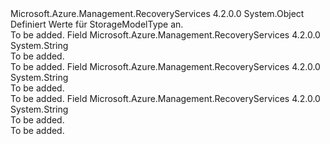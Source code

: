 <Type Name="StorageModelType" FullName="Microsoft.Azure.Management.RecoveryServices.Models.StorageModelType">
  <TypeSignature Language="C#" Value="public static class StorageModelType" />
  <TypeSignature Language="ILAsm" Value=".class public auto ansi abstract sealed beforefieldinit StorageModelType extends System.Object" />
  <TypeSignature Language="DocId" Value="T:Microsoft.Azure.Management.RecoveryServices.Models.StorageModelType" />
  <TypeSignature Language="VB.NET" Value="Public Class StorageModelType" />
  <TypeSignature Language="F#" Value="type StorageModelType = class" />
  <AssemblyInfo>
    <AssemblyName>Microsoft.Azure.Management.RecoveryServices</AssemblyName>
    <AssemblyVersion>4.2.0.0</AssemblyVersion>
  </AssemblyInfo>
  <Base>
    <BaseTypeName>System.Object</BaseTypeName>
  </Base>
  <Interfaces />
  <Docs>
    <summary>
            Definiert Werte für StorageModelType an.
            </summary>
    <remarks>To be added.</remarks>
  </Docs>
  <Members>
    <Member MemberName="GeoRedundant">
      <MemberSignature Language="C#" Value="public const string GeoRedundant;" />
      <MemberSignature Language="ILAsm" Value=".field public static literal string GeoRedundant" />
      <MemberSignature Language="DocId" Value="F:Microsoft.Azure.Management.RecoveryServices.Models.StorageModelType.GeoRedundant" />
      <MemberSignature Language="VB.NET" Value="Public Const GeoRedundant As String " />
      <MemberSignature Language="F#" Value="val mutable GeoRedundant : string" Usage="Microsoft.Azure.Management.RecoveryServices.Models.StorageModelType.GeoRedundant" />
      <MemberType>Field</MemberType>
      <AssemblyInfo>
        <AssemblyName>Microsoft.Azure.Management.RecoveryServices</AssemblyName>
        <AssemblyVersion>4.2.0.0</AssemblyVersion>
      </AssemblyInfo>
      <ReturnValue>
        <ReturnType>System.String</ReturnType>
      </ReturnValue>
      <Docs>
        <summary>To be added.</summary>
        <remarks>To be added.</remarks>
      </Docs>
    </Member>
    <Member MemberName="Invalid">
      <MemberSignature Language="C#" Value="public const string Invalid;" />
      <MemberSignature Language="ILAsm" Value=".field public static literal string Invalid" />
      <MemberSignature Language="DocId" Value="F:Microsoft.Azure.Management.RecoveryServices.Models.StorageModelType.Invalid" />
      <MemberSignature Language="VB.NET" Value="Public Const Invalid As String " />
      <MemberSignature Language="F#" Value="val mutable Invalid : string" Usage="Microsoft.Azure.Management.RecoveryServices.Models.StorageModelType.Invalid" />
      <MemberType>Field</MemberType>
      <AssemblyInfo>
        <AssemblyName>Microsoft.Azure.Management.RecoveryServices</AssemblyName>
        <AssemblyVersion>4.2.0.0</AssemblyVersion>
      </AssemblyInfo>
      <ReturnValue>
        <ReturnType>System.String</ReturnType>
      </ReturnValue>
      <Docs>
        <summary>To be added.</summary>
        <remarks>To be added.</remarks>
      </Docs>
    </Member>
    <Member MemberName="LocallyRedundant">
      <MemberSignature Language="C#" Value="public const string LocallyRedundant;" />
      <MemberSignature Language="ILAsm" Value=".field public static literal string LocallyRedundant" />
      <MemberSignature Language="DocId" Value="F:Microsoft.Azure.Management.RecoveryServices.Models.StorageModelType.LocallyRedundant" />
      <MemberSignature Language="VB.NET" Value="Public Const LocallyRedundant As String " />
      <MemberSignature Language="F#" Value="val mutable LocallyRedundant : string" Usage="Microsoft.Azure.Management.RecoveryServices.Models.StorageModelType.LocallyRedundant" />
      <MemberType>Field</MemberType>
      <AssemblyInfo>
        <AssemblyName>Microsoft.Azure.Management.RecoveryServices</AssemblyName>
        <AssemblyVersion>4.2.0.0</AssemblyVersion>
      </AssemblyInfo>
      <ReturnValue>
        <ReturnType>System.String</ReturnType>
      </ReturnValue>
      <Docs>
        <summary>To be added.</summary>
        <remarks>To be added.</remarks>
      </Docs>
    </Member>
  </Members>
</Type>
